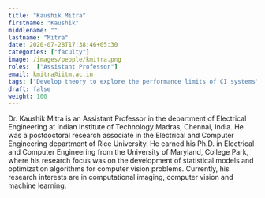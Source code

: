 ```yaml
---
title: "Kaushik Mitra"
firstname: "Kaushik"
middlename: ""
lastname: "Mitra"
date: 2020-07-28T17:38:46+05:30
categories: ["faculty"]
image: /images/people/kmitra.png
roles:  ["Assistant Professor"]
email: kmitra@iitm.ac.in
tags: ["Develop theory to explore the performance limits of CI systems", "Develop novel CI systems", "Explore the promise of data-driven signal models in CI and computer vision"]
draft: false
weight: 100
---
```



Dr. Kaushik Mitra is an Assistant Professor in the department of Electrical Engineering at Indian Institute of Technology Madras, Chennai, India. He was a postdoctoral research associate in the Electrical and Computer Engineering department of Rice University. He earned his Ph.D. in Electrical and Computer Engineering from the University of Maryland, College Park, where his research focus was on the development of statistical models and optimization algorithms for computer vision problems. Currently, his research interests are in computational imaging, computer vision and machine learning.
